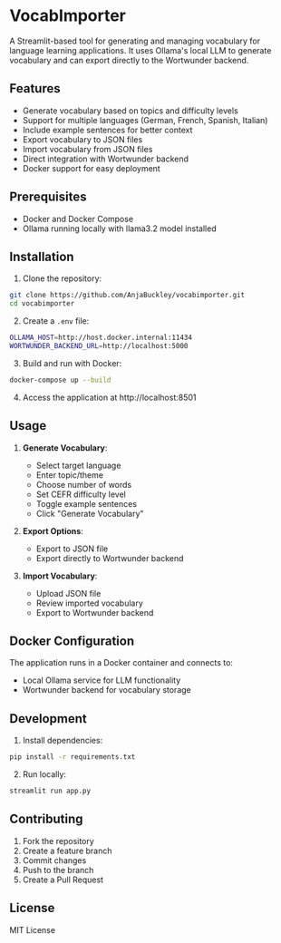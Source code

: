 # VocabImporter

A Streamlit-based tool for generating and managing vocabulary for language learning applications. It uses Ollama's local LLM to generate vocabulary and can export directly to the Wortwunder backend.

## Features

- Generate vocabulary based on topics and difficulty levels
- Support for multiple languages (German, French, Spanish, Italian)
- Include example sentences for better context
- Export vocabulary to JSON files
- Import vocabulary from JSON files
- Direct integration with Wortwunder backend
- Docker support for easy deployment

## Prerequisites

- Docker and Docker Compose
- Ollama running locally with llama3.2 model installed

## Installation

1. Clone the repository:
```bash
git clone https://github.com/AnjaBuckley/vocabimporter.git
cd vocabimporter
```

2. Create a `.env` file:
```bash
OLLAMA_HOST=http://host.docker.internal:11434
WORTWUNDER_BACKEND_URL=http://localhost:5000
```

3. Build and run with Docker:
```bash
docker-compose up --build
```

4. Access the application at http://localhost:8501

## Usage

1. **Generate Vocabulary**:
   - Select target language
   - Enter topic/theme
   - Choose number of words
   - Set CEFR difficulty level
   - Toggle example sentences
   - Click "Generate Vocabulary"

2. **Export Options**:
   - Export to JSON file
   - Export directly to Wortwunder backend

3. **Import Vocabulary**:
   - Upload JSON file
   - Review imported vocabulary
   - Export to Wortwunder backend

## Docker Configuration

The application runs in a Docker container and connects to:
- Local Ollama service for LLM functionality
- Wortwunder backend for vocabulary storage

## Development

1. Install dependencies:
```bash
pip install -r requirements.txt
```

2. Run locally:
```bash
streamlit run app.py
```

## Contributing

1. Fork the repository
2. Create a feature branch
3. Commit changes
4. Push to the branch
5. Create a Pull Request

## License

MIT License

